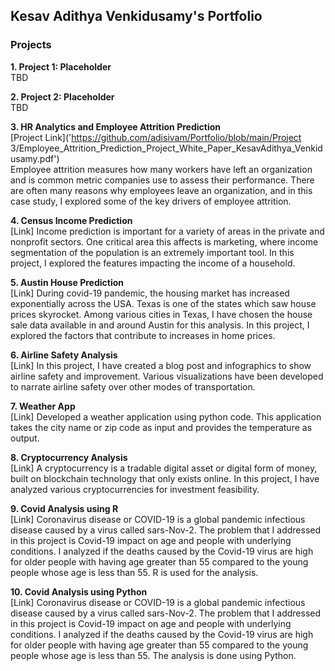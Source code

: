 ## Kesav Adithya Venkidusamy's Portfolio

### Projects

<b>1.	Project 1: Placeholder</b><br>
TBD

  <b>2.	Project 2: Placeholder</b><br>
TBD

<b>3.	HR Analytics and Employee Attrition Prediction</b><br>
[Project Link]('https://github.com/adisivam/Portfolio/blob/main/Project 3/Employee_Attrition_Prediction_Project_White_Paper_KesavAdithya_Venkidusamy.pdf')<br>
Employee attrition measures how many workers have left an organization and is common metric companies use to assess their performance. There are often many reasons why employees leave an organization, and in this case study, I explored some of the key drivers of employee attrition.
  
<b>4.	Census Income Prediction</b><br>
[Link] Income prediction is important for a variety of areas in the private and nonprofit sectors. One critical area this affects is marketing, where income segmentation of the population is an extremely important tool. In this project, I explored the features impacting the income of a household.

<b>5.	Austin House Prediction</b><br>
[Link] During covid-19 pandemic, the housing market has increased exponentially across the USA. Texas is one of the states which saw house prices skyrocket. Among various cities in Texas, I have chosen the house sale data available in and around Austin for this analysis. In this project, I explored the factors that contribute to increases in home prices. 

<b>6.	Airline Safety Analysis</b><br>
[Link] In this project, I have created a blog post and infographics to show airline safety and improvement. Various visualizations have been developed to narrate airline safety over other modes of transportation.

<b>7.	Weather App</b><br>
[Link] Developed a weather application using python code. This application takes the city name or zip code as input and provides the temperature as output.

<b>8.	Cryptocurrency Analysis</b><br>
[Link] A cryptocurrency is a tradable digital asset or digital form of money, built on blockchain technology that only exists online. In this project, I have analyzed various cryptocurrencies for investment feasibility.

<b>9.	Covid Analysis using R</b><br>
[Link] Coronavirus disease or COVID-19 is a global pandemic infectious disease caused by a virus called sars-Nov-2. The problem that I addressed in this project is Covid-19 impact on age and people with underlying conditions. I analyzed if the deaths caused by the Covid-19 virus are high for older people with having age greater than 55 compared to the young people whose age is less than 55. R is used for the analysis.

<b>10.	 Covid Analysis using Python</b><br>
[Link] Coronavirus disease or COVID-19 is a global pandemic infectious disease caused by a virus called sars-Nov-2. The problem that I addressed in this project is Covid-19 impact on age and people with underlying conditions. I analyzed if the deaths caused by the Covid-19 virus are high for older people with having age greater than 55 compared to the young people whose age is less than 55. The analysis is done using Python.
